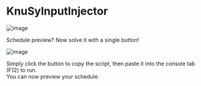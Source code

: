 # KnuSyInputInjector

![image](https://github.com/user-attachments/assets/8e87559f-4ea6-49dc-9793-006e6d098022)

Schedule preview? Now solve it with a single button!

![image](https://github.com/user-attachments/assets/b8bdaffd-4645-47f1-b239-4b88aad95590)

Simply click the button to copy the script, then paste it into the console tab (F12) to run.
<br>
You can now preview your schedule.
